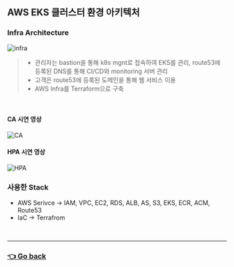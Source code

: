 ## AWS EKS 클러스터 환경 아키텍처

### Infra Architecture
![infra](https://user-images.githubusercontent.com/59479926/209446219-9dcb1431-9f97-4e99-9b45-03094872e6da.jpg)
> - 관리자는 bastion을 통해 k8s mgnt로 접속하여 EKS를 관리, route53에 등록된 DNS를 통해 CI/CD와 monitoring 서버 관리
> - 고객은 route53에 등록된 도메인을 통해 웹 서비스 이용
> - AWS Infra를 Terraform으로 구축

</br>

#### CA 시연 영상
![CA](https://user-images.githubusercontent.com/110655823/216240173-76c821e5-6ad3-4797-8d26-b7a280226ece.gif)

#### HPA 시연 영상
![HPA](https://user-images.githubusercontent.com/110655823/216240217-1f1ada85-5c0f-488d-8359-2806268ab3e4.gif)


### 사용한 Stack
- AWS Serivce -> IAM, VPC, EC2, RDS, ALB, AS, S3, EKS, ECR, ACM, Route53
- IaC -> Terrafrom

</br>

---

### [👈 Go back](https://github.com/hyunjaebok/AWeSome_AWS_FinalProject)
